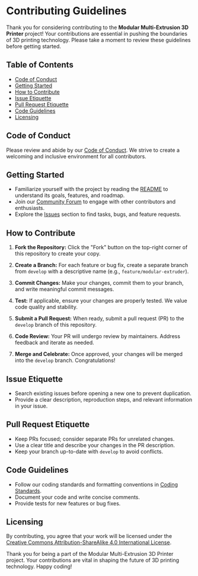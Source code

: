 # Contributing Guidelines

Thank you for considering contributing to the **Modular Multi-Extrusion 3D Printer** project! Your contributions are essential in pushing the boundaries of 3D printing technology. Please take a moment to review these guidelines before getting started.

## Table of Contents


- [Code of Conduct](#code-of-conduct)
- [Getting Started](#getting-started)
- [How to Contribute](#how-to-contribute)
- [Issue Etiquette](#issue-etiquette)
- [Pull Request Etiquette](#pull-request-etiquette)
- [Code Guidelines](#code-guidelines)
- [Licensing](#licensing)

## Code of Conduct

Please review and abide by our [Code of Conduct](CODE_OF_CONDUCT.md). We strive to create a welcoming and inclusive environment for all contributors.

## Getting Started

- Familiarize yourself with the project by reading the [README](README.md) to understand its goals, features, and roadmap.
- Join our [Community Forum](https://forum.modular3Dprinter.com) to engage with other contributors and enthusiasts.
- Explore the [Issues](https://github.com/YourUsername/YourRepository/issues) section to find tasks, bugs, and feature requests.

## How to Contribute

1. **Fork the Repository:** Click the "Fork" button on the top-right corner of this repository to create your copy.

2. **Create a Branch:** For each feature or bug fix, create a separate branch from `develop` with a descriptive name (e.g., `feature/modular-extruder`).

3. **Commit Changes:** Make your changes, commit them to your branch, and write meaningful commit messages.

4. **Test:** If applicable, ensure your changes are properly tested. We value code quality and stability.

5. **Submit a Pull Request:** When ready, submit a pull request (PR) to the `develop` branch of this repository.

6. **Code Review:** Your PR will undergo review by maintainers. Address feedback and iterate as needed.

7. **Merge and Celebrate:** Once approved, your changes will be merged into the `develop` branch. Congratulations!

## Issue Etiquette

- Search existing issues before opening a new one to prevent duplication.
- Provide a clear description, reproduction steps, and relevant information in your issue.

## Pull Request Etiquette

- Keep PRs focused; consider separate PRs for unrelated changes.
- Use a clear title and describe your changes in the PR description.
- Keep your branch up-to-date with `develop` to avoid conflicts.

## Code Guidelines

- Follow our coding standards and formatting conventions in [Coding Standards](CODING_STANDARDS.md).
- Document your code and write concise comments.
- Provide tests for new features or bug fixes.

## Licensing

By contributing, you agree that your work will be licensed under the [Creative Commons Attribution-ShareAlike 4.0 International License](LICENSE.md).

Thank you for being a part of the Modular Multi-Extrusion 3D Printer project. Your contributions are vital in shaping the future of 3D printing technology. Happy coding!

